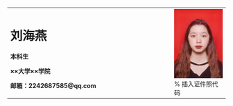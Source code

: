 <table border="0">
  <tr>
    <td width="75%">
      <h1>刘海燕</h1>
      <p><b>本科生</b></p>
      <p><b>××大学××学院</b></p>
      <p><b>邮箱：2242687585@qq.com</b></p>
    </td>
    <td width="25%">
      <img src="/zhengjianzhao.jpg" width="100%">      % 插入证件照代码
    </td>
  </tr>
</table>

